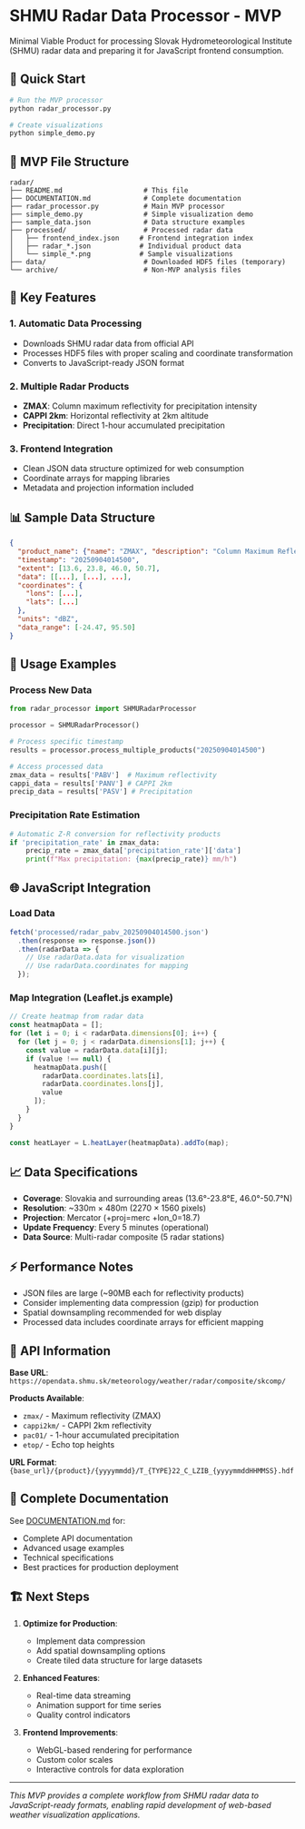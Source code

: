 # SHMU Radar Data Processor - MVP

Minimal Viable Product for processing Slovak Hydrometeorological Institute (SHMU) radar data and preparing it for JavaScript frontend consumption.

## 🚀 Quick Start

```bash
# Run the MVP processor
python radar_processor.py

# Create visualizations  
python simple_demo.py
```

## 📁 MVP File Structure

```
radar/
├── README.md                    # This file
├── DOCUMENTATION.md             # Complete documentation
├── radar_processor.py           # Main MVP processor
├── simple_demo.py               # Simple visualization demo
├── sample_data.json             # Data structure examples
├── processed/                   # Processed radar data
│   ├── frontend_index.json     # Frontend integration index
│   ├── radar_*.json            # Individual product data  
│   └── simple_*.png            # Sample visualizations
├── data/                        # Downloaded HDF5 files (temporary)
└── archive/                     # Non-MVP analysis files
```

## 🎯 Key Features

### 1. Automatic Data Processing
- Downloads SHMU radar data from official API
- Processes HDF5 files with proper scaling and coordinate transformation
- Converts to JavaScript-ready JSON format

### 2. Multiple Radar Products
- **ZMAX**: Column maximum reflectivity for precipitation intensity
- **CAPPI 2km**: Horizontal reflectivity at 2km altitude  
- **Precipitation**: Direct 1-hour accumulated precipitation

### 3. Frontend Integration
- Clean JSON data structure optimized for web consumption
- Coordinate arrays for mapping libraries
- Metadata and projection information included

## 📊 Sample Data Structure

```json
{
  "product_name": {"name": "ZMAX", "description": "Column Maximum Reflectivity"},
  "timestamp": "20250904014500", 
  "extent": [13.6, 23.8, 46.0, 50.7],
  "data": [[...], [...], ...],
  "coordinates": {
    "lons": [...],
    "lats": [...]
  },
  "units": "dBZ",
  "data_range": [-24.47, 95.50]
}
```

## 🔧 Usage Examples

### Process New Data
```python
from radar_processor import SHMURadarProcessor

processor = SHMURadarProcessor()

# Process specific timestamp
results = processor.process_multiple_products("20250904014500")

# Access processed data
zmax_data = results['PABV']  # Maximum reflectivity
cappi_data = results['PANV'] # CAPPI 2km  
precip_data = results['PASV'] # Precipitation
```

### Precipitation Rate Estimation
```python
# Automatic Z-R conversion for reflectivity products
if 'precipitation_rate' in zmax_data:
    precip_rate = zmax_data['precipitation_rate']['data']
    print(f"Max precipitation: {max(precip_rate)} mm/h")
```

## 🌐 JavaScript Integration

### Load Data
```javascript
fetch('processed/radar_pabv_20250904014500.json')
  .then(response => response.json())
  .then(radarData => {
    // Use radarData.data for visualization
    // Use radarData.coordinates for mapping
  });
```

### Map Integration (Leaflet.js example)
```javascript
// Create heatmap from radar data
const heatmapData = [];
for (let i = 0; i < radarData.dimensions[0]; i++) {
  for (let j = 0; j < radarData.dimensions[1]; j++) {
    const value = radarData.data[i][j];
    if (value !== null) {
      heatmapData.push([
        radarData.coordinates.lats[i],
        radarData.coordinates.lons[j], 
        value
      ]);
    }
  }
}

const heatLayer = L.heatLayer(heatmapData).addTo(map);
```

## 📈 Data Specifications

- **Coverage**: Slovakia and surrounding areas (13.6°-23.8°E, 46.0°-50.7°N)
- **Resolution**: ~330m × 480m (2270 × 1560 pixels)
- **Projection**: Mercator (+proj=merc +lon_0=18.7)
- **Update Frequency**: Every 5 minutes (operational)
- **Data Source**: Multi-radar composite (5 radar stations)

## ⚡ Performance Notes

- JSON files are large (~90MB each for reflectivity products)
- Consider implementing data compression (gzip) for production
- Spatial downsampling recommended for web display
- Processed data includes coordinate arrays for efficient mapping

## 🔗 API Information

**Base URL**: `https://opendata.shmu.sk/meteorology/weather/radar/composite/skcomp/`

**Products Available**:
- `zmax/` - Maximum reflectivity (ZMAX)
- `cappi2km/` - CAPPI 2km reflectivity  
- `pac01/` - 1-hour accumulated precipitation
- `etop/` - Echo top heights

**URL Format**: `{base_url}/{product}/{yyyymmdd}/T_{TYPE}22_C_LZIB_{yyyymmddHHMMSS}.hdf`

## 📝 Complete Documentation

See [DOCUMENTATION.md](DOCUMENTATION.md) for:
- Complete API documentation
- Advanced usage examples  
- Technical specifications
- Best practices for production deployment

## 🏗️ Next Steps

1. **Optimize for Production**:
   - Implement data compression
   - Add spatial downsampling options
   - Create tiled data structure for large datasets

2. **Enhanced Features**:
   - Real-time data streaming
   - Animation support for time series
   - Quality control indicators

3. **Frontend Improvements**:
   - WebGL-based rendering for performance
   - Custom color scales
   - Interactive controls for data exploration

---

*This MVP provides a complete workflow from SHMU radar data to JavaScript-ready formats, enabling rapid development of web-based weather visualization applications.*
